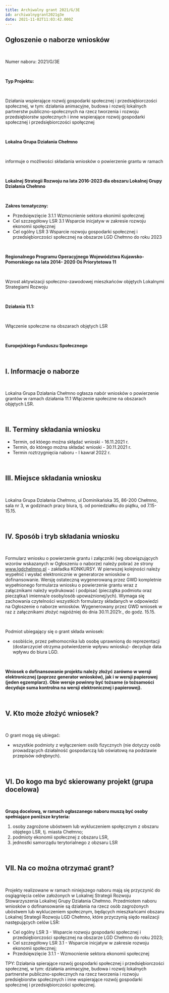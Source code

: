 ```yaml
---
title: Archiwalny grant 2021/G/3E
id: archiwalnygrant2021g3e
date: 2021-11-02T11:03:42.000Z
---
```

## Ogłoszenie o naborze wniosków

<br>

Numer naboru: 2021/G/3E

<br>

**Typ Projektu:**

<br>

Działania wspierające rozwój gospodarki społecznej i przedsiębiorczości społecznej, w tym: działania animacyjne, budowa i rozwój lokalnych partnerstw publiczno-społecznych na rzecz tworzenia i rozwoju przedsiębiorstw społecznych i inne wspierające rozwój gospodarki społecznej i przedsiębiorczości społęcznej

<br>

**Lokalna Grupa Działania Chełmno**

<br>

informuje o możliwości składania wniosków o powierzenie grantu w ramach

<br>

**Lokalnej Strategii Rozwoju na lata 2016-2023 dla obszaru Lokalnej Grupy Działania Chełmno**

<br>

**Zakres tematyczny:**

* Przedsięwzięcie 3.1.1 Wzmocnienie sektora ekonimii społecznej
* Cel szczegółowy LSR 3.1 Wsparcie inicjatyw w zakresie rozwoju ekonomii społęcznej
* Cel ogólny LSR 3 Wsparcie rozwoju gospodarki społecznej i przedsiębiorczości społecznej na obszarze LGD Chełmno do roku 2023

<br>

**Regionalnego Programu Operacyjnego Województwa Kujawsko-Pomorskiego na lata 2014- 2020 Oś Priorytetowa 11**

<br>

Wzrost aktywizacji społeczno-zawodowej mieszkańców objętych Lokalnymi Strategiami Rozwoju 

<br>

**Działania 11.1:**

<br>

Włączenie społeczne na obszarach objętych LSR

<br>

**Europejskiego Funduszu Społecznego**

<br>

## I. Informacje o naborze

<br>

Lokalna Grupa Działania Chełmno ogłasza nabór wniosków o powierzenie grantów w ramach działania 11.1 Włączenie społeczne na obszarach objętych LSR.

<br>

## II. Terminy składania wniosku

* Termin, od któego można skłądać wnioski - 16.11.2021 r.
* Termin, do którego można składać wnioski - 30.11.2021 r.
* Termin roztrzygnięcia naboru - I kawrał 2022 r.

<br>

## III. Miejsce składania wniosku

<br>

Lokalna Grupa Działania Chełmno, ul Dominikańska 35, 86-200 Chełmno, sala nr 3, w godzinach pracy biura, tj. od poniedziałku do piątku, od 7.15-15.15.

<br>

## IV. Sposób i tryb składania wniosku

<br>

Formularz wniosku o powierzenie grantu i załączniki (wg obowiązujących wzorów wskazanych w Ogłoszeniu o naborze) należy pobrać ze strony www.lgdchelmno.pl - zakładka KONKURSY. W pierwszej kolejności należy wypełnić i wysłać elektronicznie w generatorze wniosków o dofinansowanie. Wersję ostateczną wygenerowaną przez GWD kompletnie wypełnionego formularza wniosku o powierzenie grantu wraz z załącznikami należy wydrukować i podpisać (pieczątka podmiotu oraz pieczątka/i imienna/e osoby/osób upoważnionej/ych). Wymaga się zachowania czytelności wszystkich formularzy składanych w odpowiedzi na Ogłoszenie o naborze wniosków. Wygenerowany przez GWD wniosek w raz z załącznikami złożyć najpóźniej do dnia 30.11.2021r., do godz. 15.15.

<br>

Podmiot ubiegający się o grant składa wniosek:

* osobiście, przez pełnomocnika lub osobę uprawnioną do reprezentacji (dostarczyciel otrzyma potwierdzenie wpływu wniosku)- decyduje data wpływu do biura LGD.

<br>

**Wniosek o dofinansowanie projektu należy złożyć zarówno w wersji elektronicznej (poprzez generator wniosków), jak i w wersji papierowej (jeden egzemplarz). Obie wersje powinny być tożsame (o tożsamości decyduje suma kontrolna na wersji elektronicznej i papierowej).**

<br>

## V. Kto może złożyć wniosek?

<br>

O grant mogą się ubiegać:

* wszystkie podmioty z wyłączeniem osób fizycznych (nie dotyczy osób prowadzących działalność gospodarczą lub oświatową na podstawie przepisów odrębnych).

<br>

## VI. Do kogo ma być skierowany projekt (grupa docelowa)

<br>

**Grupą docelową, w ramach ogłaszanego naboru muszą być osoby spełniające poniższe kryteria:**

1. osoby zagrożone ubóstwem lub wykluczeniem społęcznym z obszaru objętego LSR, tj. miasta Chełmno;
2. podmioty ekonomii społecznej z obszaru LSR,
3. jednostki samorządu terytorialnego z obzsaru LSR

<br>

## VII. Na co można otrzymać grant?

<br>

Projekty realizowane w ramach niniejszego naboru mają się przyczynić do osgiągnięcia celów założonych w Lokalnej Strategii Rozwoju Stowarzyszenia Lokalnej Grupy Działania Chełmno. Przedmiotem naboru wniosków o dofinansowanie są działania na rzecz osób zagrożonych ubóstwem lub wykluczeniem społecznym, będących mieszkańcami obszaru Lokalnej Strategii Rozwoju LGD Chełmno, które przyczynią siędo realizacji następujących celów LSR:

* Cel ogólny LSR 3 - Wsparcie rozwoju gospodarki społecznej i przedsiębiorczości społęcznej na obszarze LGD Chełmno do roku 2023;
* Cel szczegółowy LSR 3.1 - Wsparcie inicjatyw w zakresie rozwoju ekonomii społecznej;
* Przedsięwzięcie 3.1.1 - Wzmocnienie sektora ekonomii społecznej

TPY: Działania spierające rozwój gospodarki społecznej i przedsiębiorczości społecznej, w tym: działania animacyjne, budowa i rozwój lokalnych partnerstw publiczno-społecznych na rzecz tworzenia i rozwoju predsiębiorstw społecznych i inne wspierające rozwój gospodarki społecznej i przedsiębiorczości społecznej.
